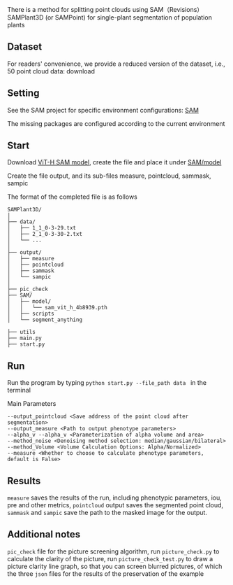 There is a method for splitting point clouds using SAM（Revisions）
SAMPlant3D (or SAMPoint) for single-plant segmentation of population plants

## Dataset

For readers' convenience, we provide a reduced version of the dataset, i.e., 50 point cloud data: download 
## Setting

See the SAM project for specific environment configurations: [SAM](https://github.com/facebookresearch/segment-anything.git)

The missing packages are configured according to the current environment

## Start

Download [ViT-H SAM model](https://dl.fbaipublicfiles.com/segment_anything/sam_vit_h_4b8939.pth), create the file and place it under [SAM/model](./SAM/model)

Create the file output, and its sub-files measure, pointcloud, sammask, sampic

The format of the completed file is as follows
```
SAMPlant3D/
│
├── data/
│   ├── 1_1_0-3-29.txt
│   ├── 2_1_0-3-30-2.txt
│   └── ...
│
├── output/
│   ├── measure
│   ├── pointcloud
│   ├── sammask
│   └── sampic
│ 
├── pic_check
├── SAM/
│   ├── model/
│   │   └── sam_vit_h_4b8939.pth
│   ├── scripts
│   └── segment_anything

├── utils
├── main.py
├── start.py
```
## Run

Run the program by typing ```python start.py --file_path data ``` in the terminal

Main Parameters
```
--output_pointcloud <Save address of the point cloud after segmentation>
--output_measure <Path to output phenotype parameters>
--alpha_v --alpha_v <Parameterization of alpha volume and area>
--method_noise <Denoising method selection: median/gaussian/bilateral>
--method_Volume <Volume Calculation Options: Alpha/Normalized>
--measure <Whether to choose to calculate phenotype parameters, default is False>
```
## Results
```measure``` saves the results of the run, including phenotypic parameters, iou, pre and other metrics, ```pointcloud``` output saves the segmented point cloud, ```sammask``` and ```sampic``` save the path to the masked image for the output.

## Additional notes
```pic_check``` file for the picture screening algorithm, run ```picture_check.py``` to calculate the clarity of the picture, run ```picture_check_test.py``` to draw a picture clarity line graph, so that you can screen blurred pictures, of which the three ```json``` files for the results of the preservation of the example
